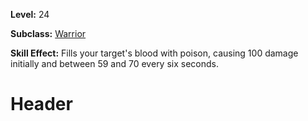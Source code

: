 <!-- TITLE: Skill: Bleeding Slash -->
<!-- SUBTITLE:  -->

**Level:** 24

**Subclass:** [Warrior](warrior)

**Skill Effect:** Fills your target's blood with poison, causing 100 damage initially and between 59 and 70 every six seconds.

# Header